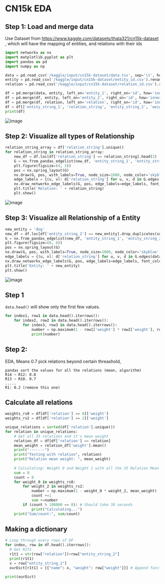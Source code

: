 # CN15k EDA

## Step 1: Load and merge data

Use Dataset from https://www.kaggle.com/datasets/thala321/cn15k-dataset , which will have the mapping of entities, and relations with their ids

```python
import networkx as nx
import matplotlib.pyplot as plt
import pandas as pd
import numpy as np

data = pd.read_csv('/kaggle/input/cn15k-dataset/data.tsv', sep='\t', header=None, names=['entity_1','relation','entity_2','weight'])
entity = pd.read_csv('/kaggle/input/cn15k-dataset/entity_id.csv').rename(columns={'entity string': 'entity_string'})
relation = pd.read_csv('/kaggle/input/cn15k-dataset/relation_id.csv').rename(columns={'relation string': 'relation_string'})

df = pd.merge(data, entity, left_on='entity_1', right_on='id', how='inner').rename(columns={'entity_string': 'entity_string_1'})
df = pd.merge(df, entity, left_on='entity_2', right_on='id', how='inner').rename(columns={'entity_string': 'entity_string_2'})
df = pd.merge(df, relation, left_on='relation', right_on='id', how='inner')
df = df[['entity_string_1', 'relation_string', 'entity_string_2', 'weight']]
print(df)
```

![image](https://github.com/hughiephan/UKGE/assets/16631121/35706866-3f04-4c12-9f31-dafa10169e19)

## Step 2: Visualize all types of Relationship
```python
relation_string_array = df['relation_string'].unique()
for relation_string in relation_string_array:
    new_df = df.loc[df['relation_string'] == relation_string].head(2)
    G = nx.from_pandas_edgelist(new_df, 'entity_string_1', 'entity_string_2', edge_attr='relation_string', create_using=nx.DiGraph())
    plt.figure(figsize=(4, 3))
    pos = nx.spring_layout(G)
    nx.draw(G, pos, with_labels=True, node_size=1000, node_color='skyblue', font_weight='bold', font_size=12, arrows=True)
    edge_labels = {(u, v): d['relation_string'] for u, v, d in G.edges(data=True)}
    nx.draw_networkx_edge_labels(G, pos, edge_labels=edge_labels, font_color='red')
    plt.title('Relation: ' + relation_string)
    plt.show()
```

![image](https://github.com/hughiephan/UKGE/assets/16631121/e56c3399-e7ea-42f3-8681-530b7153961c)

## Step 3: Visualize all Relationship of a Entity
```python
new_entity = 'dog'
new_df = df.loc[df['entity_string_2'] == new_entity].drop_duplicates(subset=['relation_string'])
G = nx.from_pandas_edgelist(new_df, 'entity_string_1', 'entity_string_2', edge_attr='relation_string', create_using=nx.DiGraph())
plt.figure(figsize=(8, 6))
pos = nx.spring_layout(G)
nx.draw(G, pos, with_labels=True, node_size=1000, node_color='skyblue', font_weight='bold', font_size=12, arrows=True)
edge_labels = {(u, v): d['relation_string'] for u, v, d in G.edges(data=True)}
nx.draw_networkx_edge_labels(G, pos, edge_labels=edge_labels, font_color='red')
plt.title('Entity: ' + new_entity)
plt.show()
```

![image](https://github.com/hughiephan/UKGE/assets/16631121/afe2bc04-d0da-4d7b-a86d-e20564ca0e11)

## Step 1

`data.head()` will show only the first few values.

```python
for index1, row1 in data.head().iterrows():
    for index2, row2 in data.head().iterrows():
        for index3, row3 in data.head().iterrows():
            number = np.maximum(1 - row1['weight'] * row2['weight'], row3['weight'])
            print(number)
```

## Step 2: 
EDA, Means 0.7 pick relations beyond certain threashold, 
```
pandas sort the values for all the relations (mean, algorithm)
R14 ~ R12: 0.8
R13 ~ R10. 0.7
.....
R1: 0.2 (remove this one)
```

## Calculate all relations
```python
weights_rs0 = df[df['relation'] == 0]['weight']
weights_rs2 = df[df['relation'] == 2]['weight']

unique_relations = sorted(df['relation'].unique())
for relation in unique_relations:
    # Get all 35 relations and it's mean weight
    relation_df = df[df['relation'] == relation]
    mean_weight = relation_df['weight'].mean()
    print("-------")
    print("Testing with relation", relation)
    print("Relation mean weight: ", mean_weight)
    
    # Calculating: Weight 0 and Weight 1 with all the 35 Relation Mean Weights
    sum = 0
    count = 0
    for weight_0 in weights_rs0: 
        for weight_2 in weights_rs2: 
            number = np.maximum(1 - weight_0 * weight_2, mean_weight)
            count +=1
            sum +=number
        if (count % 100000 == 0): # Should take 30 seconds 
            print("Calculating...")
    print("Sum/count:", sum/count)
```

## Making a dictionary
```python
# Loop through every rows of DF
for index, row in df.head().iterrows():
  # Get R1T1
  r1t1 = str(row["relation"])+row["entity_string_2"]
  print(r1t1)
  x = row["entity_string_1"]
  ourDict[r1t1] = [{"name": x, "weight": row["weight"]}] # Append function in array

print(ourDict)
```
